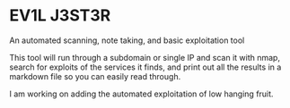 # EV1L J3ST3R
An automated scanning, note taking, and basic exploitation tool

This tool will run through a subdomain or single IP and scan it with nmap, search for exploits of the services it finds, and print out all the results in a markdown file so you can easily read through.

I am working on adding the automated exploitation of low hanging fruit.
